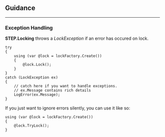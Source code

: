 ## Guidance

---

### Exception Handling

**STEP.Locking** throws a *LockException* if an error has occured on lock.

``` CSharp
try 
{
    using (var @lock = lockFactory.Create())
    {
        @lock.Lock();
    }
}
catch (LockException ex) 
{
    // catch here if you want to handle exceptions.
    // ex.Message contains rich details
    LogError(ex.Message);
}
```

If you just want to ignore errors silently, you can use it like so:

``` CSharp
using (var @lock = lockFactory.Create())
{
    @lock.TryLock();
}
```